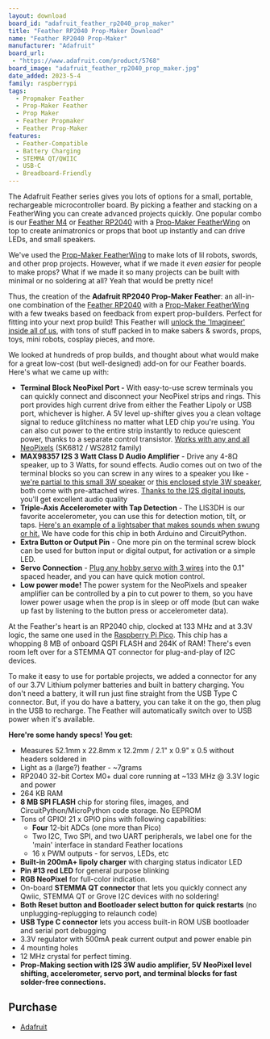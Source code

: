 ```yaml
---
layout: download
board_id: "adafruit_feather_rp2040_prop_maker"
title: "Feather RP2040 Prop-Maker Download"
name: "Feather RP2040 Prop-Maker"
manufacturer: "Adafruit"
board_url:
 - "https://www.adafruit.com/product/5768"
board_image: "adafruit_feather_rp2040_prop_maker.jpg"
date_added: 2023-5-4
family: raspberrypi
tags:
  - Propmaker Feather
  - Prop-Maker Feather
  - Prop Maker
  - Feather Propmaker
  - Feather Prop-Maker
features:
  - Feather-Compatible
  - Battery Charging
  - STEMMA QT/QWIIC
  - USB-C
  - Breadboard-Friendly
---
```


The Adafruit Feather series gives you lots of options for a small, portable, rechargeable microcontroller board. By picking a feather and stacking on a FeatherWing you can create advanced projects quickly. One popular combo is our [Feather M4](https://www.adafruit.com/product/3857) or [Feather RP2040](https://www.adafruit.com/product/4884) with a [Prop-Maker FeatherWing](https://www.adafruit.com/product/3988) on top to create animatronics or props that boot up instantly and can drive LEDs, and small speakers.

We've used the [Prop-Maker FeatherWing](https://www.adafruit.com/product/3988) to make lots of lil robots, swords, and other prop projects. However, what if we made it *even easier* for people to make props? What if we made it so many projects can be built with minimal or no soldering at all? Yeah that would be pretty nice!

Thus, the creation of the **Adafruit RP2040 Prop-Maker Feather**: an all-in-one combination of the [Feather RP2040](https://www.adafruit.com/product/4884) with a [Prop-Maker FeatherWing](https://www.adafruit.com/product/3988) with a few tweaks based on feedback from expert prop-builders. Perfect for fitting into your next prop build! This Feather will [unlock the 'Imagineer' inside all of us](https://en.wikipedia.org/wiki/Imagineering), with tons of stuff packed in to make sabers & swords, props, toys, mini robots, cosplay pieces, and more.

We looked at hundreds of prop builds, and thought about what would make for a great low-cost (but well-designed) add-on for our Feather boards. Here's what we came up with:

- **Terminal Block NeoPixel Port -** With easy-to-use screw terminals you can quickly connect and disconnect your NeoPixel strips and rings. This port provides high current drive from either the Feather Lipoly or USB port, whichever is higher. A 5V level up-shifter gives you a clean voltage signal to reduce glitchiness no matter what LED chip you're using. You can also cut power to the entire strip instantly to reduce quiescent power, thanks to a separate control transistor. [Works with any and all NeoPixels](https://www.adafruit.com/category/168) (SK6812 / WS2812 family)
- **MAX98357 I2S 3 Watt Class D Audio Amplifier** - Drive any 4-8Ω speaker, up to 3 Watts, for sound effects. Audio comes out on two of the terminal blocks so you can screw in any wires to a speaker you like - [we're partial to this small 3W speaker](https://www.adafruit.com/product/3968) or [this enclosed style 3W speaker](https://www.adafruit.com/product/4445), both come with pre-attached wires. [Thanks to the I2S digital inputs](https://www.adafruit.com/product/3006), you'll get excellent audio quality
- **Triple-Axis Accelerometer with Tap Detection** - The LIS3DH is our favorite accelerometer, you can use this for detection motion, tilt, or taps. [Here's an example of a lightsaber that makes sounds when swung or hit.](https://learn.adafruit.com/hallowing-lightsaber) We have code for this chip in both Arduino and CircuitPython.
- **Extra Button or Output Pin** - One more pin on the terminal screw block can be used for button input or digital output, for activation or a simple LED.
- **Servo Connection** - [Plug any hobby servo with 3 wires](https://www.adafruit.com/search?q=servo) into the 0.1" spaced header, and you can have quick motion control.
- **Low power mode!** The power system for the NeoPixels and speaker amplifier can be controlled by a pin to cut power to them, so you have lower power usage when the prop is in sleep or off mode (but can wake up fast by listening to the button press or accelerometer data).

At the Feather's heart is an RP2040 chip, clocked at 133 MHz and at 3.3V logic, the same one used in the [Raspberry Pi Pico](https://www.adafruit.com/product/4864). This chip has a whopping 8 MB of onboard QSPI FLASH and 264K of RAM! There's even room left over for a STEMMA QT connector for plug-and-play of I2C devices.

To make it easy to use for portable projects, we added a connector for any of our 3.7V Lithium polymer batteries and built in battery charging. You don't need a battery, it will run just fine straight from the USB Type C connector. But, if you do have a battery, you can take it on the go, then plug in the USB to recharge. The Feather will automatically switch over to USB power when it's available.

**Here're some handy specs! You get:**

- Measures 52.1mm x 22.8mm x 12.2mm / 2.1" x 0.9" x 0.5 without headers soldered in
- Light as a (large?) feather - ~7grams
- RP2040 32-bit Cortex M0+ dual core running at ~133 MHz @ 3.3V logic and power
- 264 KB RAM
- **8 MB SPI FLASH** chip for storing files, images, and CircuitPython/MicroPython code storage. No EEPROM
- Tons of GPIO! 21 x GPIO pins with following capabilities:
  - **Four** 12-bit ADCs (one more than Pico)
  - Two I2C, Two SPI, and two UART peripherals, we label one for the 'main' interface in standard Feather locations
  - 16 x PWM outputs - for servos, LEDs, etc
- **Built-in 200mA+ lipoly charger** with charging status indicator LED
- **Pin #13 red LED** for general purpose blinking
- **RGB NeoPixel** for full-color indication.
- On-board **STEMMA QT connector** that lets you quickly connect any Qwiic, STEMMA QT or Grove I2C devices with no soldering!
- **Both Reset button and Bootloader select button for quick restarts** (no unplugging-replugging to relaunch code)
- **USB Type C connector** lets you access built-in ROM USB bootloader and serial port debugging
- 3.3V regulator with 500mA peak current output and power enable pin
- 4 mounting holes
- 12 MHz crystal for perfect timing.
- **Prop-Making section with I2S 3W audio amplifier, 5V NeoPixel level shifting, accelerometer, servo port, and terminal blocks for fast solder-free connections.**

## Purchase

* [Adafruit](https://www.adafruit.com/product/5768)